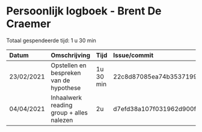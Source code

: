 # Persoonlijk logboek - Brent De Craemer

Totaal gespendeerde tijd: 1 u 30 min

| Datum | Omschrijving | Tijd | Issue/commit |
| :---- | :----------- | :--- | :----------- |
| 23/02/2021 | Opstellen en bespreken van de hypothese | 1u 30 min | 22c8d87085ea74b353719940ae22d46a1f2ddc75 |
| 04/04/2021 | Inhaalwerk reading group + alles nalezen | 2u | d7efd38a107f031962d900f9faaa9833e4274a7a |
